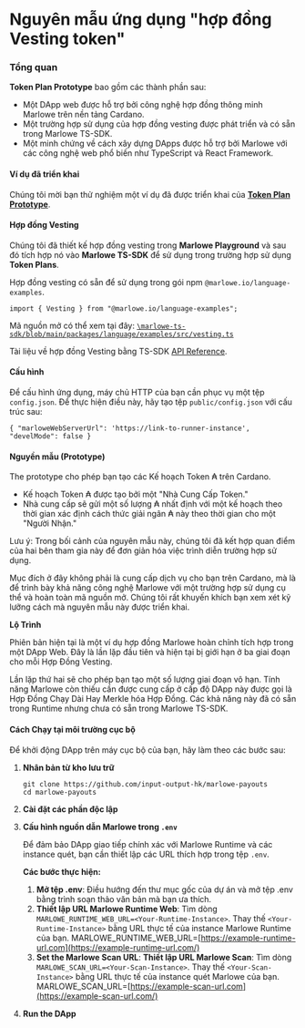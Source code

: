 # Nguyên mẫu ứng dụng "hợp đồng Vesting token"

### Tổng quan

**Token Plan Prototype** bao gồm các thành phần sau:

* Một DApp web được hỗ trợ bởi công nghệ hợp đồng thông minh Marlowe trên nền tảng Cardano.
* Một trường hợp sử dụng của hợp đồng vesting được phát triển và có sẵn trong Marlowe TS-SDK.
* Một minh chứng về cách xây dựng DApps được hỗ trợ bởi Marlowe với các công nghệ web phổ biến như TypeScript và React Framework.

#### Ví dụ đã triển khai

Chúng tôi mời bạn thử nghiệm một ví dụ đã được triển khai của [**Token Plan Prototype**](https://token-plans-preprod.prod.scdev.aws.iohkdev.io/).

#### Hợp đồng Vesting

Chúng tôi đã thiết kế hợp đồng vesting trong **Marlowe Playground** và sau đó tích hợp nó vào **Marlowe TS-SDK** để sử dụng trong trường hợp sử dụng **Token Plans**.

Hợp đồng vesting có sẵn để sử dụng trong gói npm `@marlowe.io/language-examples`.

```
import { Vesting } from "@marlowe.io/language-examples";
```

Mã nguồn mở có thể xem tại đây: [`\marlowe-ts-sdk/blob/main/packages/language/examples/src/vesting.ts`](https://github.com/input-output-hk/marlowe-ts-sdk/blob/main/packages/language/examples/src/vesting.ts)

Tài liệu về hợp đồng Vesting bằng TS-SDK [API Reference](https://input-output-hk.github.io/marlowe-ts-sdk/modules/\_marlowe\_io\_language\_examples.vesting.html).

#### Cấu hình

Để cấu hình ứng dụng, máy chủ HTTP của bạn cần phục vụ một tệp `config.json`. Để thực hiện điều này, hãy tạo tệp `public/config.json` với cấu trúc sau:

```
{ "marloweWebServerUrl": 'https://link-to-runner-instance', "develMode": false }
```

#### Nguyền mẫu (Prototype) <a href="#the-prototype" id="the-prototype"></a>

The prototype cho phép bạn tạo các Kế hoạch Token ₳ trên Cardano.

* Kế hoạch Token ₳ được tạo bởi một "Nhà Cung Cấp Token."&#x20;
* Nhà cung cấp sẽ gửi một số lượng ₳ nhất định với một kế hoạch theo thời gian xác định cách thức giải ngân ₳ này theo thời gian cho một "Người Nhận."

Lưu ý: Trong bối cảnh của nguyên mẫu này, chúng tôi đã kết hợp quan điểm của hai bên tham gia này để đơn giản hóa việc trình diễn trường hợp sử dụng.&#x20;

Mục đích ở đây không phải là cung cấp dịch vụ cho bạn trên Cardano, mà là để trình bày khả năng công nghệ Marlowe với một trường hợp sử dụng cụ thể và hoàn toàn mã nguồn mở. Chúng tôi rất khuyến khích bạn xem xét kỹ lưỡng cách mà nguyên mẫu này được triển khai.

**Lộ Trình**&#x20;

Phiên bản hiện tại là một ví dụ hợp đồng Marlowe hoàn chỉnh tích hợp trong một DApp Web. Đây là lần lặp đầu tiên và hiện tại bị giới hạn ở ba giai đoạn cho mỗi Hợp Đồng Vesting.

Lần lặp thứ hai sẽ cho phép bạn tạo một số lượng giai đoạn vô hạn. Tính năng Marlowe còn thiếu cần được cung cấp ở cấp độ DApp này được gọi là Hợp Đồng Chạy Dài Hay Merkle hóa Hợp Đồng. Các khả năng này đã có sẵn trong Runtime nhưng chưa có sẵn trong Marlowe TS-SDK.

#### **Cách Chạy tại môi trường cục bộ**&#x20;

Để khởi động DApp trên máy cục bộ của bạn, hãy làm theo các bước sau:

1.  **Nhân bản từ kho lưu trữ**

    ```
    git clone https://github.com/input-output-hk/marlowe-payouts
    cd marlowe-payouts
    ```
2. **Cài đặt các phần độc lập**
3.  **Cấu hình nguồn dẫn Marlowe trong `.env`**



    Để đảm bảo DApp giao tiếp chính xác với Marlowe Runtime và các instance quét, bạn cần thiết lập các URL thích hợp trong tệp `.env`.

    **Các bước thực hiện:**

    1. **Mở tệp .env**: Điều hướng đến thư mục gốc của dự án và mở tệp .env bằng trình soạn thảo văn bản mà bạn ưa thích.
    2. **Thiết lập URL Marlowe Runtime Web**: Tìm dòng `MARLOWE_RUNTIME_WEB_URL=<Your-Runtime-Instance>`. Thay thế `<Your-Runtime-Instance>` bằng URL thực tế của instance Marlowe Runtime của bạn. MARLOWE\_RUNTIME\_WEB\_URL=[https://example-runtime-url.com](https://example-runtime-url.com/)
    3. **Set the Marlowe Scan URL**: **Thiết lập URL Marlowe Scan**: Tìm dòng `MARLOWE_SCAN_URL=<Your-Scan-Instance>`. Thay thế `<Your-Scan-Instance>` bằng URL thực tế của instance quét Marlowe của bạn. MARLOWE\_SCAN\_URL=[https://example-scan-url.com](https://example-scan-url.com/)
4. **Run the DApp**

